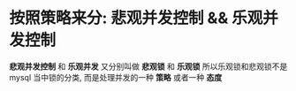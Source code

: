 # 按照策略来分: 悲观并发控制 && 乐观并发控制

**悲观并发控制** 和 **乐观并发** 又分别叫做 **悲观锁** 和 **乐观锁** 所以乐观锁和悲观锁不是 mysql 当中锁的分类, 而是处理并发的一种 **策略** 或者一种 **态度**
